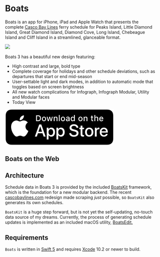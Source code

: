 # Boats

Boats is an app for iPhone, iPad and Apple Watch that presents the complete [Casco Bay Lines](https://cascobaylines.com) ferry schedule for Peaks Island, Little Diamond Island, Great Diamond Island, Diamond Cove, Long Island, Chebeague Island and Cliff Island in a streamlined, glanceable format.

![](Boats.png)

Boats 3 has a beautiful new design featuring:

* High contrast and large, bold type
* Complete coverage for holidays and other schedule deviations, such as departures that start or end mid-season
* User-settable light and dark modes, in addition to automatic mode that toggles based on screen brightness
* All new watch complications for Infograph, Infograph Modular, Utility and Modular faces
* Today View

[![Download on the App Store](App.svg)](https://itunes.apple.com/app/id1152562893)

## Boats on the Web

## Architecture

Schedule data in Boats 3 is provided by the included [BoatsKit](../BoatsKit) framework, which is the foundation for a new modular backend. The recent [cascobaylines.com](https://cascobaylines.com) redesign made scraping _just_ possible, so `BoatsKit` also generates its own schedules.

`BoatsKit` is a huge step forward, but is not yet the self-updating, no-touch data source of my dreams. Currently, the process of generating schedule updates is implemented as an included macOS utility, [BoatsEdit.](../BoatsEdit)






## Requirements

`Boats` is written in [Swift 5](https://docs.swift.org/swift-book) and requires [Xcode](https://developer.apple.com/xcode) 10.2 or newer to build.

